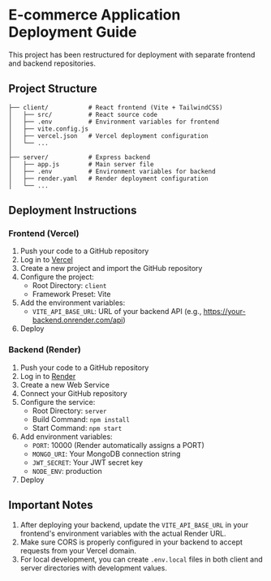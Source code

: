 # E-commerce Application Deployment Guide

This project has been restructured for deployment with separate frontend and backend repositories.

## Project Structure

```
├── client/           # React frontend (Vite + TailwindCSS)
│   ├── src/          # React source code
│   ├── .env          # Environment variables for frontend
│   ├── vite.config.js
│   ├── vercel.json   # Vercel deployment configuration
│   └── ...
│
├── server/           # Express backend 
│   ├── app.js        # Main server file
│   ├── .env          # Environment variables for backend
│   ├── render.yaml   # Render deployment configuration
│   └── ...
```

## Deployment Instructions

### Frontend (Vercel)

1. Push your code to a GitHub repository
2. Log in to [Vercel](https://vercel.com)
3. Create a new project and import the GitHub repository
4. Configure the project:
   - Root Directory: `client`
   - Framework Preset: Vite
5. Add the environment variables:
   - `VITE_API_BASE_URL`: URL of your backend API (e.g., https://your-backend.onrender.com/api)
6. Deploy

### Backend (Render)

1. Push your code to a GitHub repository
2. Log in to [Render](https://render.com)
3. Create a new Web Service
4. Connect your GitHub repository
5. Configure the service:
   - Root Directory: `server`
   - Build Command: `npm install`
   - Start Command: `npm start`
6. Add environment variables:
   - `PORT`: 10000 (Render automatically assigns a PORT)
   - `MONGO_URI`: Your MongoDB connection string
   - `JWT_SECRET`: Your JWT secret key
   - `NODE_ENV`: production
7. Deploy

## Important Notes

1. After deploying your backend, update the `VITE_API_BASE_URL` in your frontend's environment variables with the actual Render URL.
2. Make sure CORS is properly configured in your backend to accept requests from your Vercel domain.
3. For local development, you can create `.env.local` files in both client and server directories with development values.
